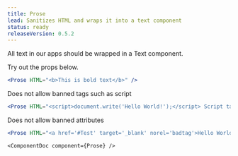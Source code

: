 ```yaml
---
title: Prose
lead: Sanitizes HTML and wraps it into a text component
status: ready
releaseVersion: 0.5.2
---
```


All text in our apps should be wrapped in a Text component.

Try out the props below.

```.jsx
<Prose HTML="<b>This is bold text</b>" />
```

Does not allow banned tags such as script
```.jsx
<Prose HTML="<script>document.write('Hello World!');</script> Script tags wont show up" />
```

Does not allow banned attributes
```.jsx
<Prose HTML="<a href='#Test' target='_blank' norel='badtag'>Hello World!</a>" />
```

```!jsx
<ComponentDoc component={Prose} />
```
